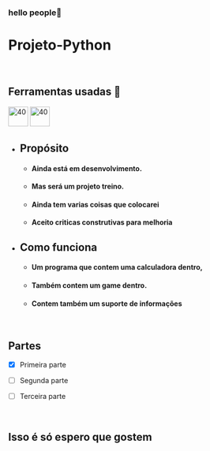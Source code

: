 ### hello people👋
# Projeto-Python

<br>

##  Ferramentas usadas 📓
  
<img src="https://icons.iconarchive.com/icons/papirus-team/papirus-apps/48/python-icon.png" alt="40" width="40" height="40" style="max - width:100%;"></img>
<img src="https://user-images.githubusercontent.com/674621/71187801-14e60a80-2280-11ea-94c9-e56576f76baf.png" alt="40" width="40" height="40" style="max - width:100%;"></img><br>
    

* ## Propósito 
    * #### Ainda está em desenvolvimento.
    * #### Mas será um projeto treino.
    * #### Ainda tem varias coisas que colocarei
    * #### Aceito criticas construtivas para melhoria


* ## Como funciona
    * #### Um programa que contem uma calculadora dentro,
    * #### Também contem um game dentro.
    * #### Contem também  um suporte de informações 

    <br>

## Partes

- [x] Primeira parte
- [ ] Segunda parte
- [ ] Terceira parte

    <br>

## Isso é só espero que gostem    